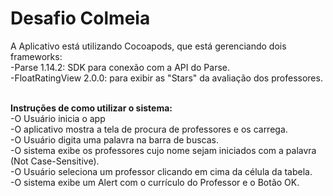 # Desafio Colmeia

A Aplicativo está utilizando Cocoapods, que está gerenciando dois frameworks:<br />
  -Parse 1.14.2: SDK para conexão com a API do Parse.<br />
  -FloatRatingView 2.0.0: para exibir as "Stars" da avaliação dos professores.<br /><br />
 
 
 **Instruções de como utilizar o sistema:** <br />
  -O Usuário inicia o app<br />
  -O aplicativo mostra a tela de procura de professores e os carrega.<br />
  -O Usuário digita uma palavra na barra de buscas.<br />
  -O sistema exibe os professores cujo nome sejam iniciados com a palavra (Not Case-Sensitive).<br />
  -O Usuário seleciona um professor clicando em cima da célula da tabela.<br />
  -O sistema exibe um Alert com o currículo do Professor e o Botão OK.<br />
  
  
